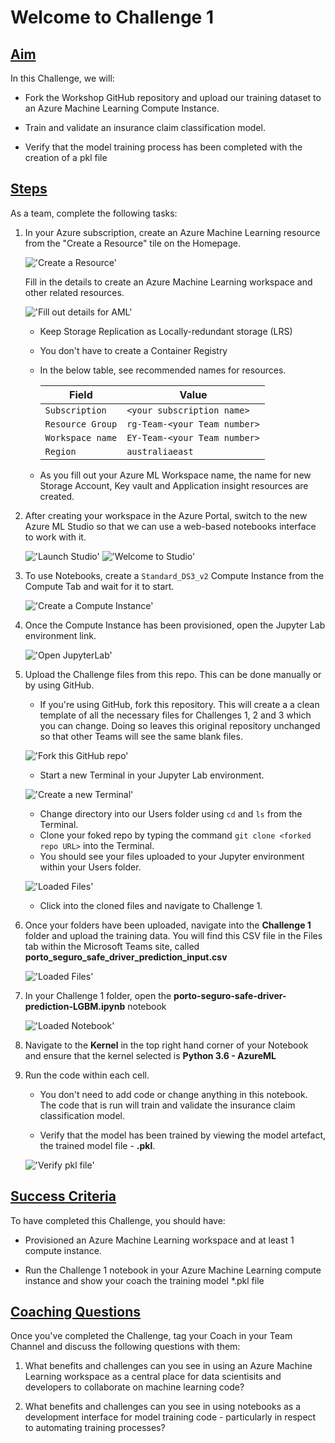# Welcome to Challenge 1


## <u> Aim </u>


In this Challenge, we will:

- Fork the Workshop GitHub repository and upload our training dataset to an Azure Machine Learning Compute Instance.

- Train and validate an insurance claim classification model.

- Verify that the model training process has been completed with the creation of a pkl file

## <u> Steps </u>

As a team, complete the following tasks:


1. In your Azure subscription, create an Azure Machine Learning resource from the "Create a Resource" tile on the Homepage. 

    !['Create a Resource'](images/challenge1_1.PNG)

    Fill in the details to create an Azure Machine Learning workspace and other related resources.

    !['Fill out details for AML'](images/challenge1_1b.PNG)

    - Keep Storage Replication as Locally-redundant storage (LRS)
    - You don't have to create a Container Registry
    - In the below table, see recommended names for resources.

        | Field         | Value    |
        |--------------|-----------|
        | `Subscription` | `<your subscription name>`      |
        | `Resource Group`      | `rg-Team-<your Team number>`  |
        | `Workspace name`      | `EY-Team-<your Team number>`  |
        | `Region`      | `australiaeast`  |
    
    - As you fill out your Azure ML Workspace name, the name for new Storage Account, Key vault and Application insight resources are created.

1. After creating your workspace in the Azure Portal, switch to the new Azure ML Studio so that we can use a web-based notebooks interface to work with it. 

    !['Launch Studio'](images/challenge1_1c.PNG)
    !['Welcome to Studio'](images/challenge1_1d.PNG)

1. To use Notebooks, create a `Standard_DS3_v2` Compute Instance from the Compute Tab and wait for it to start. 

    !['Create a Compute Instance'](images/challenge1_1e.PNG)

1. Once the Compute Instance has been provisioned, open the Jupyter Lab environment link. 

    !['Open JupyterLab'](images/challenge1_1f.PNG)

1. Upload the Challenge files from this repo. This can be done manually or by using GitHub. 

    - If you're using GitHub, fork this repository. This will create a a clean template of all the necessary files for Challenges 1, 2 and 3 which you can change. Doing so leaves this original repository unchanged so that other Teams will see the same blank files.

    !['Fork this GitHub repo'](images/challenge1_1h.PNG)

    - Start a new Terminal in your Jupyter Lab environment. 

    !['Create a new Terminal'](images/challenge1_1g.PNG)


    - Change directory into our Users folder using `cd` and `ls` from the Terminal. 
    - Clone your foked repo by typing the command `git clone <forked repo URL>` into the Terminal. 
    - You should see your files uploaded to your Jupyter environment within your Users folder.

    !['Loaded Files'](images/challenge1_1i.PNG)

    - Click into the cloned files and navigate to Challenge 1.

1. Once your folders have been uploaded, navigate into the **Challenge 1** folder and upload the training data. You will find this CSV file in the Files tab within the Microsoft Teams site, called **porto_seguro_safe_driver_prediction_input.csv**

    !['Loaded Files'](images/challenge1_1k.PNG)

1. In your Challenge 1 folder, open the **porto-seguro-safe-driver-prediction-LGBM.ipynb** notebook 

    !['Loaded Notebook'](images/challenge1_1j.PNG)

1. Navigate to the **Kernel** in the top right hand corner of your Notebook and ensure that the kernel selected is **Python 3.6 - AzureML**

1. Run the code within each cell. 

    - You don't need to add code or change anything in this notebook. The code that is run will train and validate the insurance claim classification model. 

    - Verify that the model has been trained by viewing the model artefact, the trained model file - **.pkl**.

    !['Verify pkl file'](images/challenge1_1l.PNG)


## <u> Success Criteria </u>  

To have completed this Challenge, you should have:  

- Provisioned an Azure Machine Learning workspace and at least 1 compute instance.

- Run the Challenge 1 notebook in your Azure Machine Learning compute instance and show your coach the training model *.pkl file


## <u> Coaching Questions </u>

Once you've completed the Challenge, tag your Coach in your Team Channel and discuss the following questions with them:

1. What benefits and challenges can you see in using an Azure Machine Learning workspace as a central place for data scientisits and developers to collaborate on machine learning code?

2. What benefits and challenges can you see in using notebooks as a development interface for model training code - particularly in respect to automating training processes?